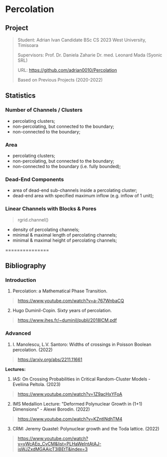 # Percolation


## Project

> Student: Adrian Ivan
> Candidate BSc CS 2023
> West University, Timisoara
>
> Supervisors:
> Prof. Dr. Daniela Zaharie
> Dr. med. Leonard Mada (Syonic SRL)
>
> URL: https://github.com/adrian0010/Percolation
> 
> Based on Previous Projects (2020-2022)


## Statistics

### Number of Channels / Clusters
- percolating clusters;
- non-percolating, but connected to the boundary;
- non-connected to the boundary;

### Area
- percolating clusters;
- non-percolating, but connected to the boundary;
- non-connected to the boundary (i.e. fully bounded);

### Dead-End Components
- area of dead-end sub-channels inside a percolating cluster;
- dead-end area with specified maximum inflow (e.g. inflow of 1 unit);


### Linear Channels with Blocks & Pores
> rgrid.channel()
- density of percolating channels;
- minimal & maximal length of percolating channels;
- minimal & maximal height of percolating channels;


===============

## Bibliography


### Introduction

1. Percolation: a Mathematical Phase Transition.
  > https://www.youtube.com/watch?v=a-767WnbaCQ

2. Hugo Duminil-Copin. Sixty years of percolation.
  > https://www.ihes.fr/~duminil/publi/2018ICM.pdf


### Advanced

1. I. Manolescu, L.V. Santoro: Widths of crossings in Poisson Boolean percolation. (2022)
  > https://arxiv.org/abs/2211.11661


**Lectures:**

1. IAS: On Crossing Probabilities in Critical Random-Cluster Models - Eveliina Peltola. (2023)
  > https://www.youtube.com/watch?v=1Z9acHxYFoA

2. IMS Medallion Lecture: "Deformed Polynuclear Growth in (1+1) Dimensions" - Alexei Borodin. (2022)
  > https://www.youtube.com/watch?v=KZntINdhTM4

3. CRM: Jeremy Quastel: Polynuclear growth and the Toda lattice. (2022)
  > https://www.youtube.com/watch?v=yWcAEp_CvCM&list=PLHaWeIntAtAJ-isWJZxdMGAAicT3lBEtT&index=3

